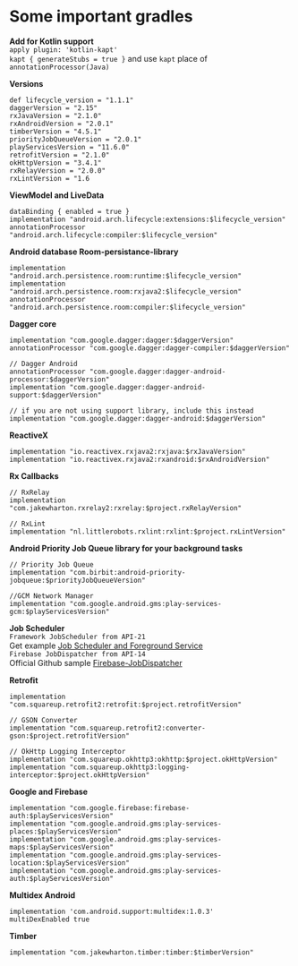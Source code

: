 # Some important gradles

**Add for Kotlin support**  
`apply plugin: 'kotlin-kapt'`  
`kapt { generateStubs = true }` and use `kapt` place of `annotationProcessor(Java)`  

**Versions**  
``` 
def lifecycle_version = "1.1.1"
daggerVersion = "2.15"
rxJavaVersion = "2.1.0"
rxAndroidVersion = "2.0.1"
timberVersion = "4.5.1"
priorityJobQueueVersion = "2.0.1"
playServicesVersion = "11.6.0"
retrofitVersion = "2.1.0"
okHttpVersion = "3.4.1"
rxRelayVersion = "2.0.0"
rxLintVersion = "1.6
```

**ViewModel and LiveData**  
```  
dataBinding { enabled = true } 
implementation "android.arch.lifecycle:extensions:$lifecycle_version"
annotationProcessor "android.arch.lifecycle:compiler:$lifecycle_version"  
```  
**Android database Room-persistance-library**  
```
implementation "android.arch.persistence.room:runtime:$lifecycle_version"
implementation "android.arch.persistence.room:rxjava2:$lifecycle_version"
annotationProcessor "android.arch.persistence.room:compiler:$lifecycle_version"
```  
**Dagger core**
```
implementation "com.google.dagger:dagger:$daggerVersion"
annotationProcessor "com.google.dagger:dagger-compiler:$daggerVersion"  

// Dagger Android
annotationProcessor "com.google.dagger:dagger-android-processor:$daggerVersion"
implementation "com.google.dagger:dagger-android-support:$daggerVersion"  

// if you are not using support library, include this instead
implementation "com.google.dagger:dagger-android:$daggerVersion"
```
**ReactiveX**  
```
implementation "io.reactivex.rxjava2:rxjava:$rxJavaVersion"
implementation "io.reactivex.rxjava2:rxandroid:$rxAndroidVersion"  
```  
**Rx Callbacks**  
```
// RxRelay
implementation "com.jakewharton.rxrelay2:rxrelay:$project.rxRelayVersion"

// RxLint
implementation "nl.littlerobots.rxlint:rxlint:$project.rxLintVersion"
```  

**Android Priority Job Queue library for your background tasks**  
```
// Priority Job Queue
implementation "com.birbit:android-priority-jobqueue:$priorityJobQueueVersion"

//GCM Network Manager
implementation "com.google.android.gms:play-services-gcm:$playServicesVersion"
``` 

**Job Scheduler**  
`Framework JobScheduler	from API-21`  
Get example [Job Scheduler and Foreground Service](https://github.com/quenDel/JobScheduler-ForegroundService)  
`Firebase JobDispatcher	from API-14`  
Official Github sample [Firebase-JobDispatcher](https://github.com/firebase/firebase-jobdispatcher-android)  

**Retrofit**  
```
implementation "com.squareup.retrofit2:retrofit:$project.retrofitVersion"

// GSON Converter
implementation "com.squareup.retrofit2:converter-gson:$project.retrofitVersion"

// OkHttp Logging Interceptor
implementation "com.squareup.okhttp3:okhttp:$project.okHttpVersion"
implementation "com.squareup.okhttp3:logging-interceptor:$project.okHttpVersion"
```  
**Google and Firebase**
```
implementation "com.google.firebase:firebase-auth:$playServicesVersion"
implementation "com.google.android.gms:play-services-places:$playServicesVersion"
implementation "com.google.android.gms:play-services-maps:$playServicesVersion"
implementation "com.google.android.gms:play-services-location:$playServicesVersion"
implementation "com.google.android.gms:play-services-auth:$playServicesVersion"
```  
**Multidex Android**
```
implementation 'com.android.support:multidex:1.0.3'
multiDexEnabled true
```  
**Timber**
```
implementation "com.jakewharton.timber:timber:$timberVersion"
``` 





